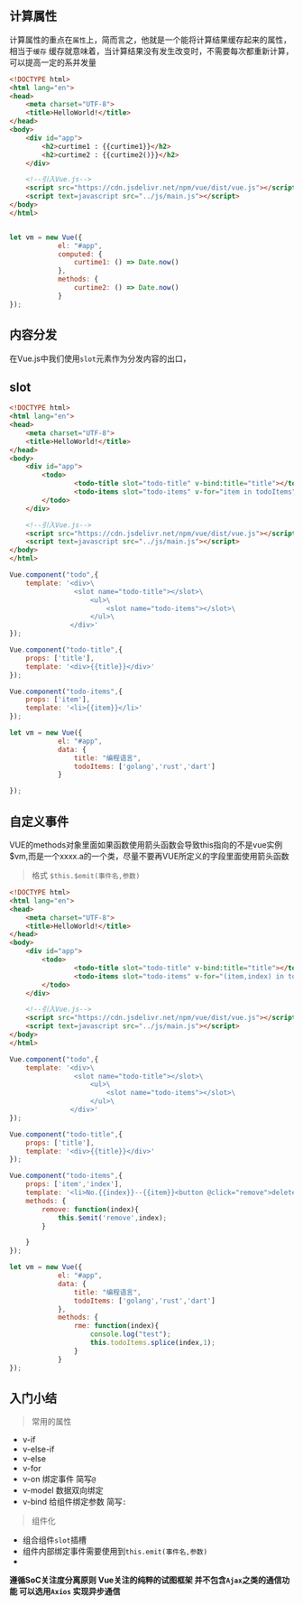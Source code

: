 ## 计算属性
计算属性的重点在`属性`上，简而言之，他就是一个能将计算结果缓存起来的属性，相当于`缓存`
缓存就意味着，当计算结果没有发生改变时，不需要每次都重新计算，可以提高一定的系并发量
~~~ html
<!DOCTYPE html>
<html lang="en">
<head>
    <meta charset="UTF-8">
    <title>HelloWorld!</title>
</head>
<body>
    <div id="app">
        <h2>curtime1 : {{curtime1}}</h2>
        <h2>curtime2 : {{curtime2()}}</h2>
    </div>

    <!--引入Vue.js-->
    <script src="https://cdn.jsdelivr.net/npm/vue/dist/vue.js"></script>
    <script text=javascript src="../js/main.js"></script>
</body>
</html>

~~~

~~~ javascript

let vm = new Vue({
            el: "#app",
            computed: {
                curtime1: () => Date.now()
            },
            methods: {
                curtime2: () => Date.now()
            }
});
~~~



## 内容分发
在Vue.js中我们使用`slot`元素作为分发内容的出口，
## slot

~~~ html
<!DOCTYPE html>
<html lang="en">
<head>
    <meta charset="UTF-8">
    <title>HelloWorld!</title>
</head>
<body>
    <div id="app">
        <todo>
                <todo-title slot="todo-title" v-bind:title="title"></todo-title>
                <todo-items slot="todo-items" v-for="item in todoItems" v-bind:item="item"></todo-items>
        </todo>
    </div>

    <!--引入Vue.js-->
    <script src="https://cdn.jsdelivr.net/npm/vue/dist/vue.js"></script>
    <script text=javascript src="../js/main.js"></script>
</body>
</html>

~~~

~~~ javascript
Vue.component("todo",{
    template: '<div>\
                <slot name="todo-title"></slot>\
                    <ul>\
                        <slot name="todo-items"></slot>\
                    </ul>\
               </div>'
});

Vue.component("todo-title",{
    props: ['title'],
    template: '<div>{{title}}</div>'
});

Vue.component("todo-items",{
    props: ['item'],
    template: '<li>{{item}}</li>'
});

let vm = new Vue({
            el: "#app",
            data: {
                title: "编程语言",
                todoItems: ['golang','rust','dart']
            }

});
~~~

## 自定义事件

VUE的methods对象里面如果函数使用箭头函数会导致this指向的不是vue实例$vm,而是一个xxxx.a的一个类，尽量不要再VUE所定义的字段里面使用箭头函数 

> 格式 `$this.$emit(事件名,参数)`

~~~ html
<!DOCTYPE html>
<html lang="en">
<head>
    <meta charset="UTF-8">
    <title>HelloWorld!</title>
</head>
<body>
    <div id="app">
        <todo>
                <todo-title slot="todo-title" v-bind:title="title"></todo-title>
                <todo-items slot="todo-items" v-for="(item,index) in todoItems" :item="item" :index="index" @remove="rme(index)" :key="index"></todo-items>
        </todo>
    </div>

    <!--引入Vue.js-->
    <script src="https://cdn.jsdelivr.net/npm/vue/dist/vue.js"></script>
    <script text=javascript src="../js/main.js"></script>
</body>
</html>

~~~

~~~ javascript
Vue.component("todo",{
    template: '<div>\
                <slot name="todo-title"></slot>\
                    <ul>\
                        <slot name="todo-items"></slot>\
                    </ul>\
               </div>'
});

Vue.component("todo-title",{
    props: ['title'],
    template: '<div>{{title}}</div>'
});

Vue.component("todo-items",{
    props: ['item','index'],
    template: '<li>No.{{index}}--{{item}}<button @click="remove">delete</button></li>',
    methods: {
        remove: function(index){
            this.$emit('remove',index);
        }

    }
});

let vm = new Vue({
            el: "#app",
            data: {
                title: "编程语言",
                todoItems: ['golang','rust','dart']
            },
            methods: {
                rme: function(index){
                    console.log("test");
                    this.todoItems.splice(index,1);
                }
            }
});
~~~

## 入门小结
> 常用的属性

- v-if
- v-else-if
- v-else
- v-for
- v-on 绑定事件 简写`@`
- v-model 数据双向绑定
- v-bind 给组件绑定参数 简写`:`

> 组件化

- 组合组件`slot`插槽
- 组件内部绑定事件需要使用到`this.emit(事件名,参数)`
- 

**遵循SoC关注度分离原则 Vue关注的纯粹的试图框架 并不包含`Ajax`之类的通信功能 可以选用`Axios` 实现异步通信**



